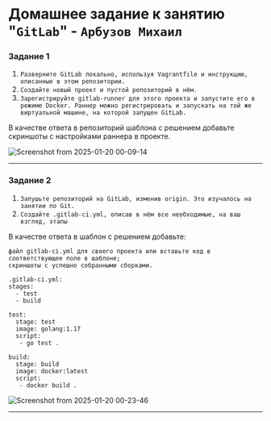 # Домашнее задание к занятию "`GitLab`" - `Арбузов Михаил`


### Задание 1

1. `Разверните GitLab локально, используя Vagrantfile и инструкцию, описанные в этом репозитории.`
2. `Создайте новый проект и пустой репозиторий в нём.`
3. `Зарегистрируйте gitlab-runner для этого проекта и запустите его в режиме Docker. Раннер можно регистрировать и запускать на той же виртуальной машине, на которой запущен GitLab.`


В качестве ответа в репозиторий шаблона с решением добавьте скриншоты с настройками раннера в проекте.

![Screenshot from 2025-01-20 00-09-14](https://github.com/user-attachments/assets/5fc5dbdb-6044-4127-86e2-d8c143dfdfb7)


---


### Задание 2

1. `Запушьте репозиторий на GitLab, изменив origin. Это изучалось на занятии по Git.`
2. `Создайте .gitlab-ci.yml, описав в нём все необходимые, на ваш взгляд, этапы`


В качестве ответа в шаблон с решением добавьте:

    файл gitlab-ci.yml для своего проекта или вставьте код в соответствующее поле в шаблоне;
    скриншоты с успешно собранными сборками.
```
.gitlab-ci.yml: 
stages:
  - test
  - build

test:
  stage: test
  image: golang:1.17
  script: 
   - go test .

build:
  stage: build
  image: docker:latest
  script:
   - docker build .

```

![Screenshot from 2025-01-20 00-23-46](https://github.com/user-attachments/assets/6b96d19d-32b2-4ca9-bd1a-e594eee79cba)


---


